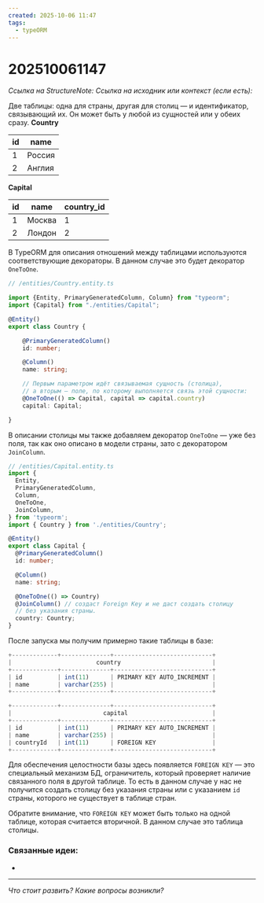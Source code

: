 ```yaml
---
created: 2025-10-06 11:47
tags:
  - typeORM
---
```

# 202510061147
*Ссылка на StructureNote:*
*Ссылка на исходник или контекст (если есть):* 

 Две таблицы: одна для страны, другая для столиц — и идентификатор, связывающий их. Он может быть у любой из сущностей или у обеих сразу.
 **Country**

|id|name|
|---|---|
|1|Россия|
|2|Англия|

**Capital**

|id|name|country_id|
|---|---|---|
|1|Москва|1|
|2|Лондон|2|

В TypeORM для описания отношений между таблицами используются соответствующие декораторы. В данном случае это будет декоратор `OneToOne`.
```ts
// /entities/Country.entity.ts

import {Entity, PrimaryGeneratedColumn, Column} from "typeorm";
import {Capital} from "./entities/Capital";

@Entity()
export class Country {

    @PrimaryGeneratedColumn()
    id: number;

    @Column()
    name: string;

    // Первым параметром идёт связываемая сущность (столица),
    // а вторым — поле, по которому выполняется связь этой сущности:
    @OneToOne(() => Capital, capital => capital.country)
    capital: Capital;

}
```
В описании столицы мы также добавляем декоратор `OneToOne` — уже без поля, так как оно описано в модели страны, зато с декоратором `JoinColumn`.
```ts
// /entities/Capital.entity.ts
import {
  Entity,
  PrimaryGeneratedColumn,
  Column,
  OneToOne,
  JoinColumn,
} from 'typeorm';
import { Country } from './entities/Country';

@Entity()
export class Capital {
  @PrimaryGeneratedColumn()
  id: number;

  @Column()
  name: string;

  @OneToOne(() => Country)
  @JoinColumn() // создаст Foreign Key и не даст создать столицу
  // без указания страны.
  country: Country;
}
```
После запуска мы получим примерно такие таблицы в базе:
```ts
+-------------+--------------+----------------------------+
|                        country                          |
+-------------+--------------+----------------------------+
| id          | int(11)      | PRIMARY KEY AUTO_INCREMENT |
| name        | varchar(255) |                            |
+-------------+--------------+----------------------------+

+-------------+--------------+----------------------------+
|                          capital                        |
+-------------+--------------+----------------------------+
| id          | int(11)      | PRIMARY KEY AUTO_INCREMENT |
| name        | varchar(255) |                            |
| countryId   | int(11)      | FOREIGN KEY                |
+-------------+--------------+----------------------------+
```
Для обеспечения целостности базы здесь появляется `FOREIGN KEY` — это специальный механизм БД, ограничитель, который проверяет наличие связанного поля в другой таблице. То есть в данном случае у нас не получится создать столицу без указания страны или с указанием `id` страны, которого не существует в таблице стран.

Обратите внимание, что `FOREIGN KEY` может быть только на одной таблице, которая считается вторичной. В данном случае это таблица столицы.
### Связанные идеи:
* 
---

*Что стоит развить? Какие вопросы возникли?*